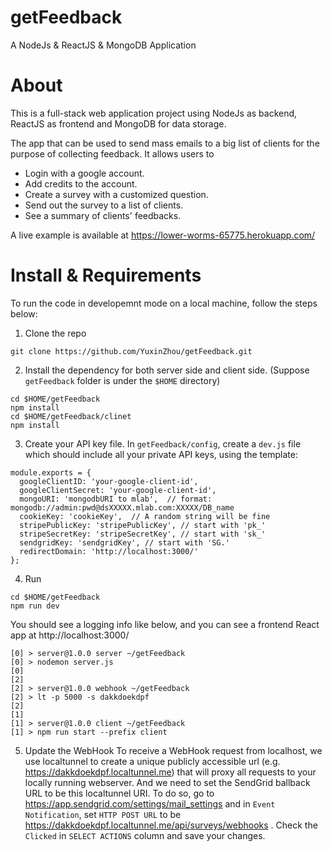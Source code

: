 # getFeedback
A NodeJs &amp; ReactJS &amp; MongoDB Application

# About
This is a full-stack web application project using NodeJs as backend, ReactJS as frontend and MongoDB for data storage.

The app that can be used to send mass emails to a big list of clients for the purpose of collecting feedback.  It allows users to 
* Login with a google account.
* Add credits to the account.
* Create a survey with a customized question.
* Send out the survey to a list of clients.
* See a summary of clients' feedbacks.

A live example is available at https://lower-worms-65775.herokuapp.com/

# Install & Requirements

To run the code in developemnt mode on a local machine, follow the steps below:
1. Clone the repo
```
git clone https://github.com/YuxinZhou/getFeedback.git
```
2. Install the dependency for both server side and client side. (Suppose `getFeedback` folder is under the `$HOME` directory)
```
cd $HOME/getFeedback
npm install
cd $HOME/getFeedback/clinet
npm install
```
3. Create your API key file. 
In `getFeedback/config`, create a `dev.js` file which should include all your private API keys, using the template:
```
module.exports = {
  googleClientID: 'your-google-client-id',
  googleClientSecret: 'your-google-client-id',
  mongoURI: 'mongodbURI to mlab',  // format: mongodb://admin:pwd@dsXXXXX.mlab.com:XXXXX/DB_name
  cookieKey: 'cookieKey',  // A random string will be fine
  stripePublicKey: 'stripePublicKey', // start with 'pk_'
  stripeSecretKey: 'stripeSecretKey', // start with 'sk_'
  sendgridKey: 'sendgridKey', // start with 'SG.'
  redirectDomain: 'http://localhost:3000/' 
};
```
4. Run 
```
cd $HOME/getFeedback
npm run dev
```
You should see a logging info like below, and you can see a frontend React app at http://localhost:3000/
```
[0] > server@1.0.0 server ~/getFeedback
[0] > nodemon server.js
[0] 
[2] 
[2] > server@1.0.0 webhook ~/getFeedback
[2] > lt -p 5000 -s dakkdoekdpf
[2] 
[1] 
[1] > server@1.0.0 client ~/getFeedback
[1] > npm run start --prefix client
```
5. Update the WebHook 
To receive a WebHook request from localhost, we use localtunnel to create a unique publicly accessible url (e.g. https://dakkdoekdpf.localtunnel.me) that will proxy all requests to your locally running webserver. And we need to set the SendGrid ballback URL to be this localtunnel URI. To do so, go to https://app.sendgrid.com/settings/mail_settings and in `Event Notification`, set `HTTP POST URL` to be 
https://dakkdoekdpf.localtunnel.me/api/surveys/webhooks . Check the `Clicked` in `SELECT ACTIONS` column and save your changes.



